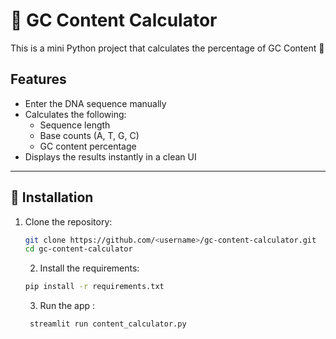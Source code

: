 # 🧬 GC Content Calculator

This is a mini Python project that calculates the percentage of GC Content 🧬  

## Features
- Enter the DNA sequence manually  
- Calculates the following:  
  - Sequence length  
  - Base counts (A, T, G, C)  
  - GC content percentage  
- Displays the results instantly in a clean UI  

---

## 🔧 Installation

1. Clone the repository:
   ```bash
   git clone https://github.com/<username>/gc-content-calculator.git
   cd gc-content-calculator
   ``` 
   2. Install the requirements:
   ```bash
   pip install -r requirements.txt
   ```
   3. Run the app : 
   ```bash
    streamlit run content_calculator.py
    ``` 

   
